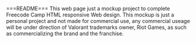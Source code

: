 ===README===
This web page just a mockup project to complete Freecode Camp HTML responsive Web design.
This mockup is just a personal project and not made for commercial use, any commercial useage will be under direction of Valorant trademarks owner, Riot Games, as such as commercializing the brand and the franchise.

